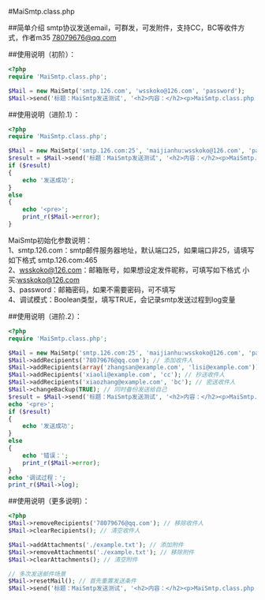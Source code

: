 #MaiSmtp.class.php

##简单介绍
smtp协议发送email，可群发，可发附件，支持CC，BC等收件方式，作者m35 <78079676@qq.com>

##使用说明（初阶）：
```php
<?php
require 'MaiSmtp.class.php';

$Mail = new MaiSmtp('smtp.126.com', 'wsskoko@126.com', 'password');
$Mail->send('标题：MaiSmtp发送测试', '<h2>内容：</h2><p>MaiSmtp.class.php powered by m35</p>', '78079676@qq.com');
```

##使用说明（进阶.1）：
```php
<?php
require 'MaiSmtp.class.php';

$Mail = new MaiSmtp('smtp.126.com:25', 'maijianhu:wsskoko@126.com', 'password');
$result = $Mail->send('标题：MaiSmtp发送测试', '<h2>内容：</h2><p>MaiSmtp.class.php powered by m35</p>', '78079676@qq.com');
if ($result)
{
    echo '发送成功';
}
else
{
    echo '<pre>';
    print_r($Mail->error);
}
```
MaiSmtp初始化参数说明：  
1、smtp.126.com：smtp邮件服务器地址，默认端口25，如果端口非25，请填写如下格式 smtp.126.com:465  
2、wsskoko@126.com：邮箱账号，如果想设定发件昵称，可填写如下格式 小买:wsskoko@126.com  
3、password：邮箱密码，如果不需要密码，可不填写  
4、调试模式：Boolean类型，填写TRUE，会记录smtp发送过程到log变量  

##使用说明（进阶.2）：
```php
<?php
require 'MaiSmtp.class.php';

$Mail = new MaiSmtp('smtp.126.com:25', 'maijianhu:wsskoko@126.com', 'password', TRUE); // 最后一个参数TRUE表示开启debug
$Mail->addRecipients('78079676@qq.com'); // 添加收件人
$Mail->addRecipients(array('zhangsan@example.com', 'lisi@example.com')); // 数组类型收件人
$Mail->addRecipients('xiaoli@example.com', 'cc'); // 抄送收件人
$Mail->addRecipients('xiaozhang@example.com', 'bc'); // 密送收件人
$Mail->changeBackup(TRUE); // 同时备份发送给自己
$result = $Mail->send('标题：MaiSmtp发送测试', '<h2>内容：</h2><p>MaiSmtp.class.php powered by m35</p>');
echo '<pre>';
if ($result)
{
    echo '发送成功';
}
else
{
    echo '错误：';
    print_r($Mail->error);
}
echo '调试过程：';
print_r($Mail->log);
```

##使用说明（更多说明）：
```php
<?php
$Mail->removeRecipients('78079676@qq.com'); // 移除收件人
$Mail->clearRecipients(); // 清空收件人

$Mail->addAttachments('./example.txt'); // 添加附件
$Mail->removeAttachments('./example.txt'); // 移除附件
$Mail->clearAttachments(); // 清空附件

// 多次发送邮件场景
$Mail->resetMail(); // 首先重置发送条件
$Mail->send('标题：MaiSmtp发送测试', '<h2>内容：</h2><p>MaiSmtp.class.php powered by m35</p>', 'other@example.com'); // 接着第二次发送
```